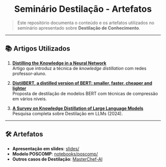 <h1 align="center">Seminário Destilação - Artefatos</h1>

> Este repositório documenta o conteúdo e os artefatos utilizados no seminário apresentado sobre **Destilação de Conhecimento**.

---
## 📚 Artigos Utilizados

1. **[Distilling the Knowledge in a Neural Network](https://arxiv.org/abs/1503.02531)**  
   Artigo que introduz a técnica de *knowledge distillation* com redes professor-aluno.

2. **[DistilBERT, a distilled version of BERT: smaller, faster, cheaper and lighter](https://arxiv.org/abs/1910.01108)**    
   Proposta de destilação de modelos BERT com técnicas de compressão em vários níveis.

3. **[A Survey on Knowledge Distillation of Large Language Models](https://arxiv.org/html/2402.13116v4)**   
   Pesquisa completa sobre Destilação em LLMs (2024).

---
## 🛠️ Artefatos

- **Apresentação em slides**: [slides/](slides/)
- **Modelo POSCOMP**: [notebooks/poscomp/](notebooks/poscomp/)
- **Outros casos de Destilação**: [MasterChef-AI](https://agents4good.github.io/MasterChef-AI/content/destilacao/)
